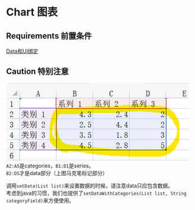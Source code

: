# Chart 图表
## Requirements 前置条件
[Data和UI绑定](../BindData.md)

## Caution 特别注意
![chart](../images/chart.png)
`A2:A5`是categories，`B1:D1`是series。  
`B2:D5`才是data部分（上图马克笔标记部分）

调用`setData(List list)`来设置数据的时候，请注意data只应包含数据。  
考虑到java的习惯，我们也提供了`setDataWithCategories(List list, String categoryField)`来方便使用。